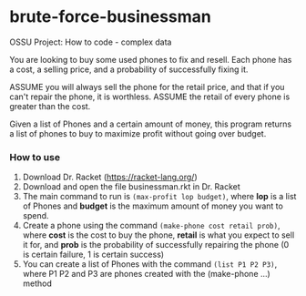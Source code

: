 # brute-force-businessman
 OSSU Project: How to code - complex data

You are looking to buy some used phones to fix and resell. Each phone has a cost, a selling price, and a probability of successfully fixing it.

ASSUME you will always sell the phone for the retail price, and that if you can't repair the phone, it is worthless.
ASSUME the retail of every phone is greater than the cost.

Given a list of Phones and a certain amount of money, this program returns a list of phones to buy to maximize profit without going over budget.

### How to use ###
1. Download Dr. Racket (https://racket-lang.org/)
2. Download and open the file businessman.rkt in Dr. Racket
3. The main command to run is `(max-profit lop budget)`, where **lop** is a list of Phones and **budget** is the maximum amount of money you want to spend.
4. Create a phone using the command `(make-phone cost retail prob)`, where **cost** is the cost to buy the phone, **retail** is what you expect to sell it for, and **prob** is the probability of successfully repairing the phone (0 is certain failure, 1 is certain success)
5. You can create a list of Phones with the command `(list P1 P2 P3)`, where P1 P2 and P3 are phones created with the (make-phone ...) method

